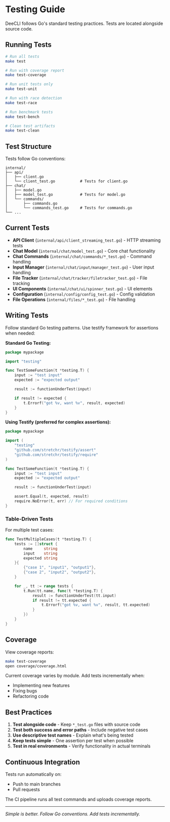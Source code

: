 # Testing Guide

DeeCLI follows Go's standard testing practices. Tests are located alongside source code.

## Running Tests

```bash
# Run all tests
make test

# Run with coverage report
make test-coverage

# Run unit tests only
make test-unit

# Run with race detection
make test-race

# Run benchmark tests
make test-bench

# Clean test artifacts
make test-clean
```

## Test Structure

Tests follow Go conventions:
```
internal/
├── api/
│   ├── client.go
│   └── client_test.go           # Tests for client.go
├── chat/
│   ├── model.go
│   ├── model_test.go            # Tests for model.go
│   └── commands/
│       ├── commands.go
│       └── commands_test.go     # Tests for commands.go
└── ...
```

## Current Tests

- **API Client** (`internal/api/client_streaming_test.go`) - HTTP streaming tests
- **Chat Model** (`internal/chat/model_test.go`) - Core chat functionality
- **Chat Commands** (`internal/chat/commands/*_test.go`) - Command handling
- **Input Manager** (`internal/chat/input/manager_test.go`) - User input handling
- **File Tracker** (`internal/chat/tracker/filetracker_test.go`) - File tracking
- **UI Components** (`internal/chat/ui/spinner_test.go`) - UI elements
- **Configuration** (`internal/config/config_test.go`) - Config validation
- **File Operations** (`internal/files/*_test.go`) - File handling

## Writing Tests

Follow standard Go testing patterns. Use testify framework for assertions when needed:

**Standard Go Testing:**
```go
package mypackage

import "testing"

func TestSomeFunction(t *testing.T) {
    input := "test input"
    expected := "expected output"

    result := functionUnderTest(input)

    if result != expected {
        t.Errorf("got %v, want %v", result, expected)
    }
}
```

**Using Testify (preferred for complex assertions):**
```go
package mypackage

import (
    "testing"
    "github.com/stretchr/testify/assert"
    "github.com/stretchr/testify/require"
)

func TestSomeFunction(t *testing.T) {
    input := "test input"
    expected := "expected output"

    result := functionUnderTest(input)

    assert.Equal(t, expected, result)
    require.NoError(t, err) // For required conditions
}
```

### Table-Driven Tests

For multiple test cases:

```go
func TestMultipleCases(t *testing.T) {
    tests := []struct {
        name     string
        input    string
        expected string
    }{
        {"case 1", "input1", "output1"},
        {"case 2", "input2", "output2"},
    }

    for _, tt := range tests {
        t.Run(tt.name, func(t *testing.T) {
            result := functionUnderTest(tt.input)
            if result != tt.expected {
                t.Errorf("got %v, want %v", result, tt.expected)
            }
        })
    }
}
```

## Coverage

View coverage reports:
```bash
make test-coverage
open coverage/coverage.html
```

Current coverage varies by module. Add tests incrementally when:
- Implementing new features
- Fixing bugs
- Refactoring code

## Best Practices

1. **Test alongside code** - Keep `*_test.go` files with source code
2. **Test both success and error paths** - Include negative test cases
3. **Use descriptive test names** - Explain what's being tested
4. **Keep tests simple** - One assertion per test when possible
5. **Test in real environments** - Verify functionality in actual terminals

## Continuous Integration

Tests run automatically on:
- Push to main branches
- Pull requests

The CI pipeline runs all test commands and uploads coverage reports.

---

*Simple is better. Follow Go conventions. Add tests incrementally.*